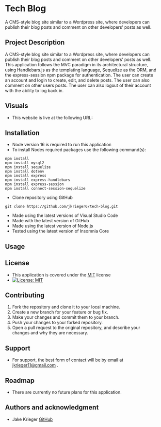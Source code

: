# Tech Blog
A CMS-style blog site similar to a Wordpress site, where developers can publish their blog posts and comment on other developers’ posts as well.

## Project Description
A CMS-style blog site similar to a Wordpress site, where developers can publish their blog posts and comment on other developers’ posts as well. This application follows the MVC paradigm in its architectural structure, using Handlebars.js as the templating language, Sequelize as the ORM, and the express-session npm package for authentication. The user can create an account and login to create, edit, and delete posts. The user can also comment on other users posts. The user can also logout of their account with the ability to log back in.

## Visuals
* This website is live at the following URL:

## Installation
* Node version 16 is required to run this application
* To install Nodes required packages use the following command(s):
```
npm install
npm install mysql2
npm install sequelize
npm install dotenv
npm install express
npm install express-handlebars
npm install express-session
npm install connect-session-sequelize
```
* Clone repository using GitHub
``` 
git clone https://github.com/jkrieger6/tech-blog.git
```
* Made using the latest versions of Visual Studio Code
* Made with the latest version of GitHub
* Made using the latest version of Node.js
* Tested using the latest version of Insomnia Core

## Usage

## License
* This application is covered under the [MIT](https://choosealicense.com/licenses/mit/) license
* [![License: MIT](https://img.shields.io/badge/License-MIT-yellow.svg)](https://opensource.org/licenses/MIT)

## Contributing
1. Fork the repository and clone it to your local machine.
2. Create a new branch for your feature or bug fix.
3. Make your changes and commit them to your branch.
4. Push your changes to your forked repository.
5. Open a pull request to the original repository, and describe your changes and why they are necessary.


## Support
* For support, the best form of contact will be by email at jkrieger11@gmail.com .

## Roadmap
* There are currently no future plans for this application. 

## Authors and acknowledgment
* Jake Krieger
[GitHub](https://github.com/jkrieger6?tab=repositories "GitHub Repos")



